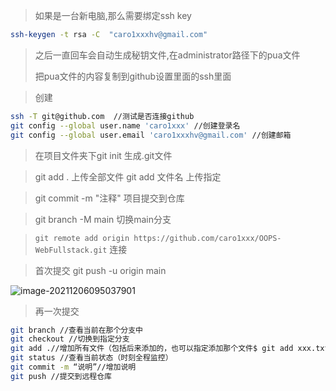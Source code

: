 > 如果是一台新电脑,那么需要绑定ssh key

```bash
ssh-keygen -t rsa -C  "caro1xxxhv@gmail.com"
```

> 之后一直回车会自动生成秘钥文件,在administrator路径下的pua文件
>
> 把pua文件的内容复制到github设置里面的ssh里面

> 创建

```bash
ssh -T git@github.com  //测试是否连接github
git config --global user.name 'caro1xxx' //创建登录名
git config --global user.email 'caro1xxxhv@gmail.com' //创建邮箱
```

> 在项目文件夹下git init 生成.git文件

> git add . 上传全部文件 git add 文件名 上传指定

>  git commit -m "注释"  项目提交到仓库 

> git branch -M main 切换main分支

> `git remote add origin https://github.com/caro1xxx/OOPS-WebFullstack.git` 连接

> 首次提交  git push -u origin main 

![image-20211206095037901](C:\Users\chenlong\AppData\Roaming\Typora\typora-user-images\image-20211206095037901.png)

> 再一次提交

```bash
git branch //查看当前在那个分支中
git checkout //切换到指定分支
git add .//增加所有文件（包括后来添加的，也可以指定添加那个文件$ git add xxx.txt）
git status //查看当前状态（时刻全程监控）
git commit -m “说明”//增加说明
git push //提交到远程仓库
```

